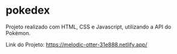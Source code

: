 # pokedex
Projeto realizado com HTML, CSS e Javascript, utilizando a API do Pokémon.

Link do Projeto:
https://melodic-otter-31e888.netlify.app/

